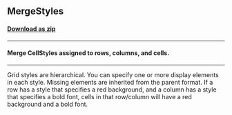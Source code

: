 ## MergeStyles
#### [Download as zip](https://minhaskamal.github.io/DownGit/#/home?url=https://github.com/GrapeCity/ComponentOne-WinForms-Samples/tree/master/NetFramework\FlexGrid\CS\MergeStyles)
____
#### Merge CellStyles assigned to rows, columns, and cells.
____
Grid styles are hierarchical. You can specify one or more display elements in each style. Missing elements are inherited from the parent format. If a row has a style that specifies a red background, and a column has a style that specifies a bold font, cells in that row/column will have a red background and a bold font. 
